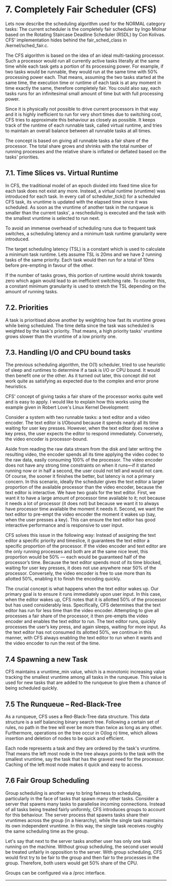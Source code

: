 # 7. Completely Fair Scheduler \(CFS\)

Lets now describe the scheduling algorithm used for the NORMAL category tasks: The current scheduler is the completely fair scheduler by Ingo Molnar based on the Rotating Staircase Deadline Scheduler \(RSDL\) by Con Kolivas. CFS' implementation hides behind the fair\_sched\_class in \/kernel\/sched\_fair.c.

The CFS algorithm is based on the idea of an ideal multi-tasking processor. Such a processor would run all currently active tasks literally at the same time while each task gets a portion of its processing power. For example, if two tasks would be runnable, they would run at the same time with 50% processing power each. That means, assuming the two tasks started at the same time, the execution time or runtime of each task is at any moment in time exactly the same, therefore completely fair. You could also say, each tasks runs for an infinitesimal small amount of time but with full processing power.

Since it is physically not possible to drive current processors in that way and it is highly inefficient to run for very short times due to switching cost, CFS tries to approximate this behaviour as closely as possible. It keeps track of the runtime of each runnable task, called virtual runtime, and tries to maintain an overall balance between all runnable tasks at all times.

The concept is based on giving all runnable tasks a fair share of the processor. The total share grows and shrinks with the total number of running processes and the relative share is inflated or deflated based on the tasks' priorities.

## 7.1. Time Slices vs. Virtual Runtime

In CFS, the traditional model of an epoch divided into fixed time slice for each task does not exist any more. Instead, a virtual runtime \(vruntime\) was introduced for each task. In every call of scheduler\_tick\(\) for a scheduled CFS task, its vruntime is updated with the elapsed time since it was scheduled. As soon as the vruntime of another task in the runqueue is smaller than the current tasks', a rescheduling is executed and the task with the smallest vruntime is selected to run next.

To avoid an immense overhead of scheduling runs due to frequent task switches, a scheduling latency and a minimum task runtime granularity were introduced.

The target scheduling latency \(TSL\) is a constant which is used to calculate a minimum task runtime. Lets assume TSL is 20ms and we have 2 running tasks of the same priority. Each task would then run for a total of 10ms before pre-empting in favour of the other.

If the number of tasks grows, this portion of runtime would shrink towards zero which again would lead to an inefficient switching rate. To counter this, a constant minimum granularity is used to stretch the TSL depending on the amount of running tasks.

## 7.2. Priorities

A task is prioritised above another by weighting how fast its vruntime grows while being scheduled. The time delta since the task was scheduled is weighted by the task's priority. That means, a high priority tasks' vruntime grows slower than the vruntime of a low priority one.

## 7.3. Handling I\/O and CPU bound tasks

The previous scheduling algorithm, the O\(1\) scheduler, tried to use heuristic of sleep and runtimes to determine if a task is I\/O or CPU bound. It would then benefit one or the other. As it turned out later, this concept did not work quite as satisfying as expected due to the complex and error prone heuristics.

CFS' concept of giving tasks a fair share of the processor works quite well and is easy to apply. I would like to explain how this works using the example given in Robert Love's Linux Kernel Development:

Consider a system with two runnable tasks: a text editor and a video encoder. The text editor is I\/Obound because it spends nearly all its time waiting for user key presses. However, when the text editor does receive a key press, the user expects the editor to respond immediately. Conversely, the video encoder is processor-bound.

Aside from reading the raw data stream from the disk and later writing the resulting video, the encoder spends all its time applying the video codec to the raw data, easily consuming 100% of the processor. The video encoder does not have any strong time constraints on when it runs—if it started running now or in half a second, the user could not tell and would not care. Of course, the sooner it finishes the better, but latency is not a primary concern. In this scenario, ideally the scheduler gives the text editor a larger proportion of the available processor than the video encoder, because the text editor is interactive. We have two goals for the text editor. First, we want it to have a large amount of processor time available to it; not because it needs a lot of processor \(it does not\) but because we want it to always have processor time available the moment it needs it. Second, we want the text editor to pre-empt the video encoder the moment it wakes up \(say, when the user presses a key\). This can ensure the text editor has good interactive performance and is responsive to user input.

CFS solves this issue in the following way: Instead of assigning the text editor a specific priority and timeslice, it guarantees the text editor a specific proportion of the processor. If the video encoder and text editor are the only running processes and both are at the same nice level, this proportion would be 50% — each would be guaranteed half of the processor’s time. Because the text editor spends most of its time blocked, waiting for user key presses, it does not use anywhere near 50% of the processor. Conversely, the video encoder is free to use more than its allotted 50%, enabling it to finish the encoding quickly.

The crucial concept is what happens when the text editor wakes up. Our primary goal is to ensure it runs immediately upon user input. In this case, when the editor wakes up, CFS notes that it is allotted 50% of the processor but has used considerably less. Specifically, CFS determines that the text editor has run for less time than the video encoder. Attempting to give all processes a fair share of the processor, it then pre-empts the video encoder and enables the text editor to run. The text editor runs, quickly processes the user’s key press, and again sleeps, waiting for more input. As the text editor has not consumed its allotted 50%, we continue in this manner, with CFS always enabling the text editor to run when it wants and the video encoder to run the rest of the time.

## 7.4 Spawning a new Task

CFS maintains a vruntime\_min value, which is a monotonic increasing value tracking the smallest vruntime among all tasks in the runqueue. This value is used for new tasks that are added to the runqueue to give them a chance of being scheduled quickly.

## 7.5 The Runqueue – Red-Black-Tree

As a runqueue, CFS uses a Red-Black-Tree data structure. This data structure is a self balancing binary search tree. Following a certain set of rules, no path in the tree will ever be more than twice as long as any other. Furthermore, operations on the tree occur in O\(log n\) time, which allows insertion and deletion of nodes to be quick and efficient.

Each node represents a task and they are ordered by the task's vruntime. That means the left most node in the tree always points to the task with the smallest vruntime, say the task that has the gravest need for the processor. Caching of the left most node makes it quick and easy to access.

## 7.6 Fair Group Scheduling

Group scheduling is another way to bring fairness to scheduling, particularly in the face of tasks that spawn many other tasks. Consider a server that spawns many tasks to parallelise incoming connections. Instead of all tasks being treated fairly uniformly, CFS introduces groups to account for this behaviour. The server process that spawns tasks share their vruntimes across the group \(in a hierarchy\), while the single task maintains its own independent vruntime. In this way, the single task receives roughly the same scheduling time as the group.

Let's say that next to the server tasks another user has only one task running on the machine. Without group scheduling, the second user would be treated unfairly in opposition to the server. With group scheduling, CFS would first try to be fair to the group and then fair to the processes in the group. Therefore, both users would get 50% share of the CPU.

Groups can be configured via a \/proc interface.


---







